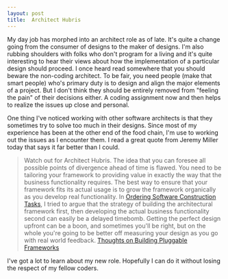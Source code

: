 ```yaml
---
layout: post
title:  Architect Hubris
---
```

My day job has morphed into an architect role as of late. It's quite a change going from the consumer of designs to the maker of designs. I'm also rubbing shoulders with folks who don't program for a living and it's quite interesting to hear their views about how the implementation of a particular design should proceed. I once heard read somewhere that you should beware the non-coding architect. To be fair, you need people (make that smart people) who's primary duty is to design and align the major elements of a project. But I don't think they should be entirely removed from "feeling the pain" of their decisions either. A coding assignment now and then helps to realize the issues up close and personal.

One thing I've noticed working with other software architects is that they sometimes try to solve too much in their designs. Since most of my experience has been at the other end of the food chain, I'm use to working out the issues as I encounter them. I read a great quote from Jeremy Miller today that says it far better than I could.

> Watch out for Architect Hubris. The idea that you can foresee all possible points of divergence ahead of time is flawed. You need to be tailoring your framework to providing value in exactly the way that the business functionality requires. The best way to ensure that your framework fits its actual usage is to grow the framework organically as you develop real functionality. In [Ordering Software Construction Tasks](http://codebetter.com/blogs/jeremy.miller/archive/2005/11/26/135098.aspx), I tried to argue that the strategy of building the architectural framework first, then developing the actual business functionality second can easily be a delayed timebomb. Getting the perfect design upfront can be a boon, and sometimes you'll be right, but on the whole you're going to be better off measuring your design as you go with real world feedback. [Thoughts on Building Pluggable Frameworks](http://codebetter.com/blogs/jeremy.miller/archive/2007/04/04/Thoughts-on-Building-Pluggable-Frameworks.aspx)

I've got a lot to learn about my new role. Hopefully I can do it without losing the respect of my fellow coders.
